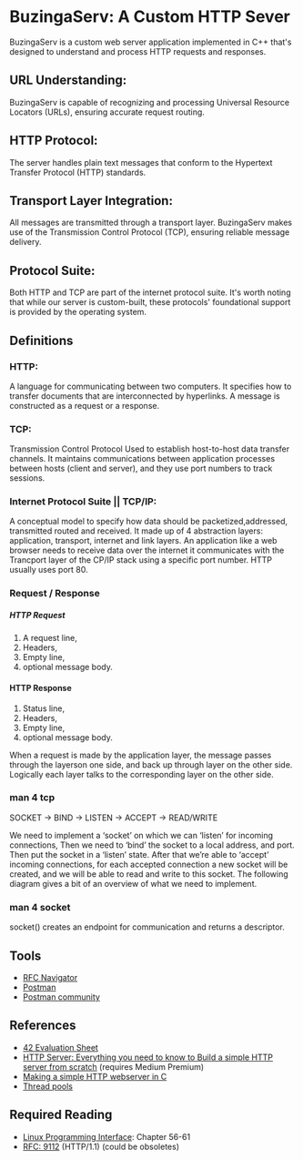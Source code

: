 # BuzingaServ: A Custom HTTP Sever

BuzingaServ is a custom web server application implemented in C++ that's designed to understand and process HTTP requests and responses.

## URL Understanding: 
BuzingaServ is capable of recognizing and processing Universal Resource Locators (URLs), ensuring accurate request routing.

## HTTP Protocol:
The server handles plain text messages that conform to the Hypertext Transfer Protocol (HTTP) standards.

## Transport Layer Integration:
All messages are transmitted through a transport layer.
BuzingaServ makes use of the Transmission Control Protocol (TCP), ensuring reliable message delivery.

## Protocol Suite:
Both HTTP and TCP are part of the internet protocol suite.
It's worth noting that while our server is custom-built,
these protocols' foundational support is provided by the operating system.

## Definitions

### HTTP:

A language for communicating between two computers. It specifies how to transfer documents that are interconnected by hyperlinks.
A message is constructed as a request or a response.

### TCP:

Transmission Control Protocol
Used to establish host-to-host data transfer channels.
It maintains communications between application processes between hosts (client and server), and they use port numbers to track sessions.

### Internet Protocol Suite || TCP/IP:

A conceptual model to specify how data should be packetized,addressed, transmitted routed and received.
It made up of 4 abstraction layers: application, transport, internet and link layers.
An application like a web browser needs to receive data over the internet it communicates with the Trancport layer of the CP/IP stack using a specific port number.
HTTP usually uses port 80.

### Request / Response

##### HTTP Request

1. A request line,
2. Headers,
3. Empty line,
4. optional message body.

#### HTTP Response

1. Status line,
2. Headers,
3. Empty line,
4. optional message body.

When a request is made by the application layer, the message passes through the layerson one side, and back up through layer on the other side.
Logically each layer talks to the corresponding layer on the other side.

### man 4 tcp

SOCKET -> BIND -> LISTEN -> ACCEPT -> READ/WRITE

We need to implement a ‘socket’ on which we can ‘listen’ for incoming connections,
Then we need to ‘bind’ the socket to a local address, and port.
Then put the socket in a ‘listen’ state.
After that we’re able to ‘accept’ incoming connections,
for each accepted connection a new socket will be created, 
and we will be able to read and write to this socket.
The following diagram gives a bit of an overview of what we need to implement.

### man 4 socket
socket() creates an endpoint for communication and returns a descriptor.


## Tools

- [RFC Navigator](https://rfc.fyi/?collection=HTTP)
- [Postman](https://www.postman.com/)
- [Postman community](https://www.community.postman.com/)

## References

- [42 Evaluation Sheet](https://rphlr.github.io/42-Evals/Rank05/webserv/)
- [HTTP Server: Everything you need to know to Build a simple HTTP server from scratch](https://medium.com/from-the-scratch/http-server-what-do-you-need-to-know-to-build-a-simple-http-server-from-scratch-d1ef8945e4fa) (requires Medium Premium)
- [Making a simple HTTP webserver in C](https://bruinsslot.jp/post/simple-http-webserver-in-c/)
- [Thread pools](https://stackoverflow.com/questions/15752659/thread-pooling-in-c11)

## Required Reading

- [Linux Programming Interface](https://sciencesoftcode.files.wordpress.com/2018/12/the-linux-programming-interface-michael-kerrisk-1.pdfh): Chapter 56-61
- [RFC:  9112](https://www.rfc-editor.org/rfc/rfc9112.pdf) (HTTP/1.1) (could be obsoletes)
